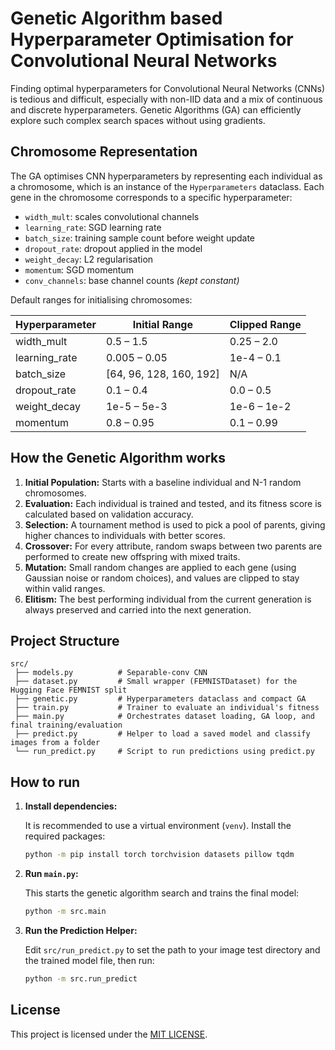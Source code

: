 # Genetic Algorithm based Hyperparameter Optimisation for Convolutional Neural Networks

Finding optimal hyperparameters for Convolutional Neural Networks (CNNs) is tedious and difficult, especially with non-IID data and a mix of continuous and discrete hyperparameters. Genetic Algorithms (GA) can efficiently explore such complex search spaces without using gradients.


## Chromosome Representation

The GA optimises CNN hyperparameters by representing each individual as a chromosome, which is an instance of the `Hyperparameters` dataclass. Each gene in the chromosome corresponds to a specific hyperparameter:

- `width_mult`: scales convolutional channels
- `learning_rate`: SGD learning rate
- `batch_size`: training sample count before weight update
- `dropout_rate`: dropout applied in the model
- `weight_decay`: L2 regularisation
- `momentum`: SGD momentum
- `conv_channels`: base channel counts _(kept constant)_

Default ranges for initialising chromosomes:

| Hyperparameter | Initial Range   |  Clipped Range   |
|----------------|-----------------|------------------|
| width_mult     | 0.5 – 1.5       | 0.25 – 2.0       |
| learning_rate  | 0.005 – 0.05    | 1e-4 – 0.1       |
| batch_size     | [64, 96, 128, 160, 192] | N/A      |
| dropout_rate   | 0.1 – 0.4       | 0.0 – 0.5        |
| weight_decay   | 1e-5 – 5e-3     | 1e-6 – 1e-2      |
| momentum       | 0.8 – 0.95      | 0.1 – 0.99       |


## How the Genetic Algorithm works

1. **Initial Population:** Starts with a baseline individual and N-1 random chromosomes.
2. **Evaluation:** Each individual is trained and tested, and its fitness score is calculated based on validation accuracy.
3. **Selection:** A tournament method is used to pick a pool of parents, giving higher chances to individuals with better scores.
4. **Crossover:** For every attribute, random swaps between two parents are performed to create new offspring with mixed traits.
5. **Mutation:** Small random changes are applied to each gene (using Gaussian noise or random choices), and values are clipped to stay within valid ranges.
6. **Elitism:** The best performing individual from the current generation is always preserved and carried into the next generation.

## Project Structure
```
src/
 ├── models.py          # Separable-conv CNN
 ├── dataset.py         # Small wrapper (FEMNISTDataset) for the Hugging Face FEMNIST split
 ├── genetic.py         # Hyperparameters dataclass and compact GA 
 ├── train.py           # Trainer to evaluate an individual's fitness
 ├── main.py            # Orchestrates dataset loading, GA loop, and final training/evaluation
 ├── predict.py         # Helper to load a saved model and classify images from a folder
 └── run_predict.py     # Script to run predictions using predict.py
```


## How to run

1. **Install dependencies:**
   
   It is recommended to use a virtual environment (`venv`). Install the required packages:

   ```bash
   python -m pip install torch torchvision datasets pillow tqdm
   ```

2. **Run `main.py`:**

   This starts the genetic algorithm search and trains the final model:

   ```bash
   python -m src.main
   ```

3. **Run the Prediction Helper:**
    
   Edit `src/run_predict.py` to set the path to your image test directory and the trained model file, then run:

   ```bash
   python -m src.run_predict
   ```

## License

This project is licensed under the [MIT LICENSE](LICENSE).